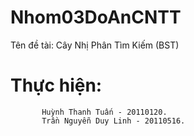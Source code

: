 # Nhom03DoAnCNTT
Tên đề tài: Cây Nhị Phân Tìm Kiếm (BST)
# Thực hiện:
           Huỳnh Thanh Tuấn - 20110120.
           Trần Nguyễn Duy Linh - 20110516.
